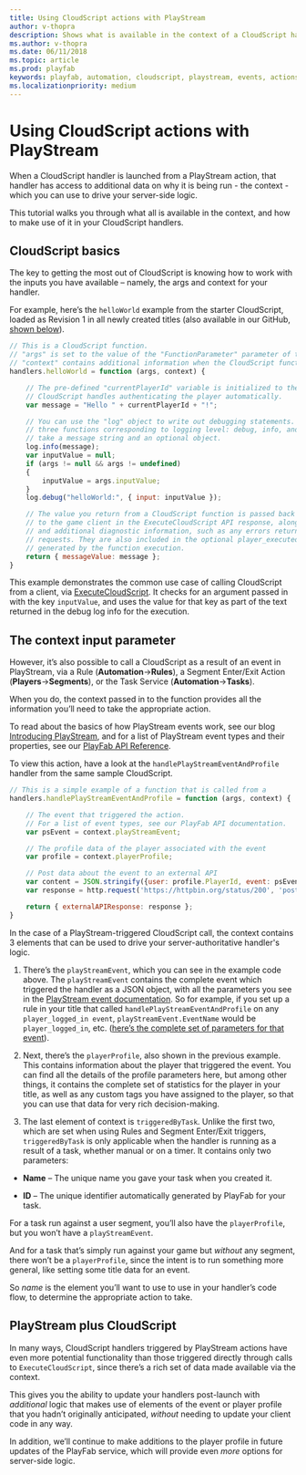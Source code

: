 ```yaml
---
title: Using CloudScript actions with PlayStream
author: v-thopra
description: Shows what is available in the context of a CloudScript handler launched from a PlayStream action, and how to make use of it.
ms.author: v-thopra
ms.date: 06/11/2018
ms.topic: article
ms.prod: playfab
keywords: playfab, automation, cloudscript, playstream, events, actions
ms.localizationpriority: medium
---
```


# Using CloudScript actions with PlayStream

When a CloudScript handler is launched from a PlayStream action, that handler has access to additional data on why it is being run - the context - which you can use to drive your server-side logic.

This tutorial walks you through what all is available in the context, and how to make use of it in your CloudScript handlers.

## CloudScript basics

The key to getting the most out of CloudScript is knowing how to work with the inputs you have available – namely, the args and context for your handler.

For example, here’s the `helloWorld` example from the starter CloudScript, loaded as Revision 1 in all newly created titles (also available in our GitHub, [shown below](https://github.com/PlayFab/CloudScriptSamples/tree/master/BasicSample)).

```javascript
// This is a CloudScript function.
// "args" is set to the value of the "FunctionParameter" parameter of the ExecuteCloudScript API.
// "context" contains additional information when the CloudScript function is called from a PlayStream action.
handlers.helloWorld = function (args, context) {

    // The pre-defined "currentPlayerId" variable is initialized to the PlayFab ID of the player logged-in on the game client.
    // CloudScript handles authenticating the player automatically.
    var message = "Hello " + currentPlayerId + "!";

    // You can use the "log" object to write out debugging statements. It has
    // three functions corresponding to logging level: debug, info, and error. These functions
    // take a message string and an optional object.
    log.info(message);
    var inputValue = null;
    if (args != null && args != undefined)
    {
        inputValue = args.inputValue;
    }
    log.debug("helloWorld:", { input: inputValue });

    // The value you return from a CloudScript function is passed back
    // to the game client in the ExecuteCloudScript API response, along with any log statements
    // and additional diagnostic information, such as any errors returned by API calls or external HTTP
    // requests. They are also included in the optional player_executed_cloudscript PlayStream event
    // generated by the function execution.
    return { messageValue: message };
}
```

This example demonstrates the common use case of calling CloudScript from a client, via [ExecuteCloudScript](xref:titleid.playfabapi.com.client.server-sidecloudscript.executecloudscript). It checks for an argument passed in with the key `inputValue`, and uses the value for that key as part of the text returned in the debug log info for the execution.

## The context input parameter

However, it’s also possible to call a CloudScript as a result of an event in PlayStream, via a Rule (**Automation**->**Rules**), a Segment Enter/Exit Action (**Players**->**Segments**), or the Task Service (**Automation**->**Tasks**).

When you do, the context passed in to the function provides all the information you’ll need to take the appropriate action.

To read about the basics of how PlayStream events work, see our blog [Introducing PlayStream](https://blog.playfab.com/blog/introducing-playstream/), and for a list of PlayStream event types and their properties, see our [PlayFab API Reference](../../../api-references/index.md).

To view this action, have a look at the `handlePlayStreamEventAndProfile` handler from the same sample CloudScript.

```javascript
// This is a simple example of a function that is called from a
handlers.handlePlayStreamEventAndProfile = function (args, context) {

    // The event that triggered the action.
    // For a list of event types, see our PlayFab API documentation.
    var psEvent = context.playStreamEvent;

    // The profile data of the player associated with the event
    var profile = context.playerProfile;

    // Post data about the event to an external API
    var content = JSON.stringify({user: profile.PlayerId, event: psEvent.EventName});
    var response = http.request('https://httpbin.org/status/200', 'post', content, 'application/json', null, true);

    return { externalAPIResponse: response };
}
```

In the case of a PlayStream-triggered CloudScript call, the context contains 3 elements that can be used to drive your server-authoritative handler's logic.

1. There’s the `playStreamEvent`, which you can see in the example code above. The `playStreamEvent` contains the complete event which triggered the handler as a JSON object, with all the parameters you see in the [PlayStream event documentation](../../../api-references/events/index.md). So for example, if you set up a rule in your title that called `handlePlayStreamEventAndProfile` on any `player_logged_in event`, `playStreamEvent.EventName` would be `player_logged_in`, etc. ([here’s the complete set of parameters for that event](../../../api-references/events/player-logged-in.md)).

1. Next, there’s the `playerProfile`, also shown in the previous example. This contains information about the player that triggered the event. You can find all the details of the profile parameters here, but among other things, it contains the complete set of statistics for the player in your title, as well as any custom tags you have assigned to the player, so that you can use that data for very rich decision-making.

1. The last element of context is `triggeredByTask`. Unlike the first two, which are set when using Rules and Segment Enter/Exit triggers, `triggeredByTask` is only applicable when the handler is running as a result of a task, whether manual or on a timer. It contains only two parameters:

- **Name** – The unique name you gave your task when you created it.

- **ID** – The unique identifier automatically generated by PlayFab for your task.

For a task run against a user segment, you’ll also have the `playerProfile`, but you won’t have a `playStreamEvent`.

And for a task that’s simply run against your game but *without* any segment, there won’t be a `playerProfile`, since the intent is to run something more general, like setting some title data for an event.

So *name* is the element you’ll want to use to use in your handler’s code flow, to determine the appropriate action to take.

## PlayStream plus CloudScript

In many ways, CloudScript handlers triggered by PlayStream actions have even more potential functionality than those triggered directly through calls to `ExecuteCloudScript`, since there’s a rich set of data made available via the context.

This gives you the ability to update your handlers post-launch with *additional* logic that makes use of elements of the event or player profile that you hadn’t originally anticipated, *without* needing to update your client code in any way.

In addition, we’ll continue to make additions to the player profile in future updates of the PlayFab service, which will provide even *more* options for server-side logic.
